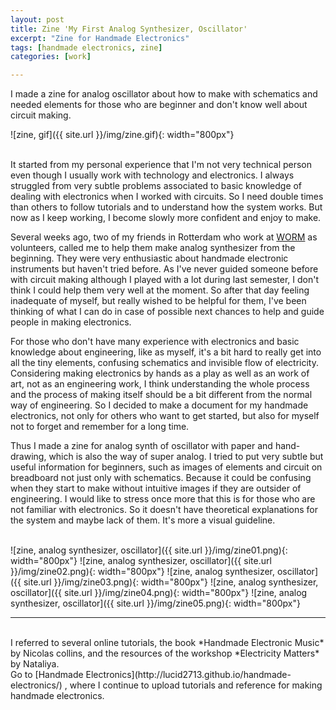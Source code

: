 ```yaml
---
layout: post
title: Zine 'My First Analog Synthesizer, Oscillator'
excerpt: "Zine for Handmade Electronics"
tags: [handmade electronics, zine]
categories: [work]

---
```


I made a zine for analog oscillator about how to make with schematics and needed elements for those who are beginner and don't know well about circuit making.

![zine, gif]({{ site.url }}/img/zine.gif){: width="800px"}
<br><br>

It started from my personal experience that I'm not very technical person even though I usually work with technology and electronics. I always struggled from very subtle problems associated to basic knowledge of dealing with electronics when I worked with circuits. So I need double times than others to follow tutorials and to understand how the system works. But now as I keep working, I become slowly more confident and enjoy to make.

Several weeks ago, two of my friends in Rotterdam who work at [WORM](https://worm.org/) as volunteers, called me to help them make analog synthesizer from the beginning. They were very enthusiastic about handmade electronic instruments but haven't tried before.
As I've never guided someone before with circuit making although I played with a lot during last semester, I don't think I could help them very well at the moment. So after that day feeling inadequate of myself, but really wished to be helpful for them, I've been thinking of what I can do in case of possible next chances to help and guide people in making electronics.

For those who don't have many experience with electronics and basic knowledge about engineering, like as myself, it's a bit hard to really get into all the tiny elements, confusing schematics and invisible flow of electricity.
Considering making electronics by hands as a play as well as an work of art, not as an engineering work, I think understanding the whole process and the process of making itself should be a bit different from the normal way of engineering.
So I decided to make a document for my handmade electronics, not only for
others who want to get started, but also for myself not to forget and remember for a long time.

Thus I made a zine for analog synth of oscillator with paper and hand-drawing, which is also the way of super analog.
I tried to put very subtle but useful information for beginners, such as images of elements and circuit on breadboard not just only with schematics. Because it could be confusing when they start to make without intuitive images if they are outsider of engineering.
I would like to stress once more that this is for those who are not familiar with electronics. So it doesn't have theoretical explanations for the system and maybe lack of them. It's more a visual guideline.
<br><br>

![zine, analog synthesizer, oscillator]({{ site.url }}/img/zine01.png){: width="800px"}
![zine, analog synthesizer, oscillator]({{ site.url }}/img/zine02.png){: width="800px"}
![zine, analog synthesizer, oscillator]({{ site.url }}/img/zine03.png){: width="800px"}
![zine, analog synthesizer, oscillator]({{ site.url }}/img/zine04.png){: width="800px"}
![zine, analog synthesizer, oscillator]({{ site.url }}/img/zine05.png){: width="800px"}

<hr>
<br>
I referred to several online tutorials, the book *Handmade Electronic Music* by Nicolas collins, and the resources of the workshop *Electricity Matters* by Nataliya.

<br>
Go to [Handmade Electronics](http://lucid2713.github.io/handmade-electronics/) , where I continue to upload tutorials and reference for making handmade electronics.

<br><br>
